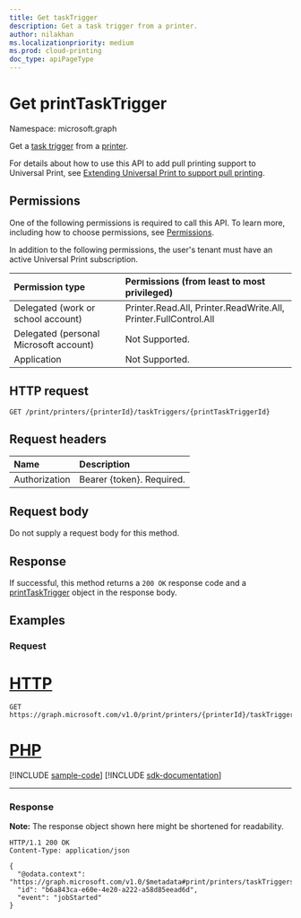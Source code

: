 ```yaml
---
title: Get taskTrigger
description: Get a task trigger from a printer.
author: nilakhan
ms.localizationpriority: medium
ms.prod: cloud-printing
doc_type: apiPageType
---
```


# Get printTaskTrigger

Namespace: microsoft.graph

Get a [task trigger](../resources/printtasktrigger.md) from a [printer](../resources/printer.md).

For details about how to use this API to add pull printing support to Universal Print, see [Extending Universal Print to support pull printing](/graph/universal-print-concept-overview#extending-universal-print-to-support-pull-printing).

## Permissions
One of the following permissions is required to call this API. To learn more, including how to choose permissions, see [Permissions](/graph/permissions-reference).

In addition to the following permissions, the user's tenant must have an active Universal Print subscription.

|Permission type | Permissions (from least to most privileged) |
|:---------------|:--------------------------------------------|
|Delegated (work or school account)| Printer.Read.All, Printer.ReadWrite.All, Printer.FullControl.All |
|Delegated (personal Microsoft account)|Not Supported.|
|Application|Not Supported.|

## HTTP request

<!-- {
  "blockType": "ignored"
}
-->
``` http
GET /print/printers/{printerId}/taskTriggers/{printTaskTriggerId}
```

## Request headers
|Name|Description|
|:---|:---|
|Authorization|Bearer {token}. Required.|

## Request body
Do not supply a request body for this method.

## Response

If successful, this method returns a `200 OK` response code and a [printTaskTrigger](../resources/printtasktrigger.md) object in the response body.

## Examples

### Request

# [HTTP](#tab/http)
<!-- {
  "blockType": "request",
  "name": "get_printtasktrigger"
}
-->
``` http
GET https://graph.microsoft.com/v1.0/print/printers/{printerId}/taskTriggers/{printTaskTriggerId}
```

# [PHP](#tab/php)
[!INCLUDE [sample-code](../includes/snippets/php/get-printtasktrigger-php-snippets.md)]
[!INCLUDE [sdk-documentation](../includes/snippets/snippets-sdk-documentation-link.md)]

---



### Response
**Note:** The response object shown here might be shortened for readability.
<!-- {
  "blockType": "response",
  "truncated": true,
  "@odata.type": "microsoft.graph.printTaskTrigger"
}
-->
``` http
HTTP/1.1 200 OK
Content-Type: application/json

{
  "@odata.context": "https://graph.microsoft.com/v1.0/$metadata#print/printers/taskTriggers/$entity",
  "id": "b6a843ca-e60e-4e20-a222-a58d85eead6d",
  "event": "jobStarted"
}
```

